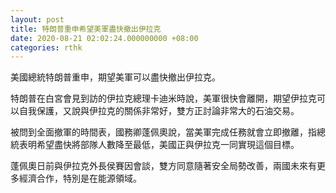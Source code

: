 ```yaml
---
layout: post
title: 特朗普重申希望美軍盡快撤出伊拉克
date: 2020-08-21 02:02:24.000000000 +08:00
categories: rthk
---
```


美國總統特朗普重申，期望美軍可以盡快撤出伊拉克。

特朗普在白宮會見到訪的伊拉克總理卡迪米時說，美軍很快會離開，期望伊拉克可以自我保護，又說與伊拉克的關係非常好，雙方正討論非常大的石油交易。

被問到全面撤軍的時間表，國務卿蓬佩奧說，當美軍完成任務就會立即撤離，指總統表明希望盡快將部隊人數降至最低，美國正與伊拉克一同實現這個目標。

蓬佩奧日前與伊拉克外長侯賽因會談，雙方同意隨著安全局勢改善，兩國未來有更多經濟合作，特別是在能源領域。
